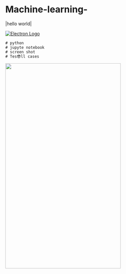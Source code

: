 # Machine-learning-
|hello world|


[![Electron Logo](https://electronjs.org/images/electron-logo.svg)](https://electronjs.org)
```
# python 
# jupyte notebook
# screen shot 
# Tes😎ll cases
```

<img src="https://raw.githubusercontent.com/naman14/Hacktoberfest-Android/master/screenshots/screenshot1.png" width="360" height="640">
